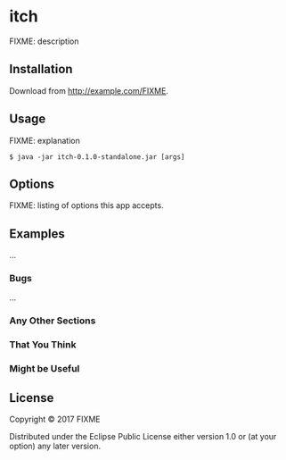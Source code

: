 # itch

FIXME: description

## Installation

Download from http://example.com/FIXME.

## Usage

FIXME: explanation

    $ java -jar itch-0.1.0-standalone.jar [args]

## Options

FIXME: listing of options this app accepts.

## Examples

...

### Bugs

...

### Any Other Sections
### That You Think
### Might be Useful

## License

Copyright © 2017 FIXME

Distributed under the Eclipse Public License either version 1.0 or (at
your option) any later version.
